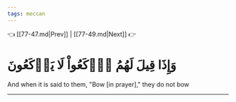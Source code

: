 ```yaml
---
tags: meccan
---
```


👈 [[77-47.md|Prev]] | [[77-49.md|Next]] 👉

# وَإِذَا قِيلَ لَهُمُ ٱرۡكَعُواْ لَا يَرۡكَعُونَ

And when it is said to them, "Bow [in prayer]," they do not bow

---

